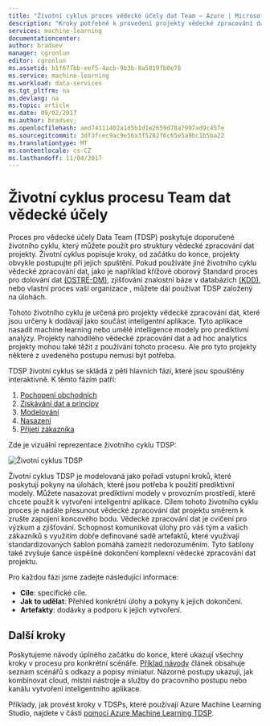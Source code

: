 ```yaml
---
title: "Životní cyklus proces vědecké účely dat Team – Azure | Microsoft Docs"
description: "Kroky potřebné k provedení projekty vědecké zpracování dat"
services: machine-learning
documentationcenter: 
author: bradsev
manager: cgronlun
editor: cgronlun
ms.assetid: b1f677bb-eef5-4acb-9b3b-8a5819fb0e78
ms.service: machine-learning
ms.workload: data-services
ms.tgt_pltfrm: na
ms.devlang: na
ms.topic: article
ms.date: 09/02/2017
ms.author: bradsev;
ms.openlocfilehash: aed74111402a1d5b1d1e2659d78a7997ad9c457e
ms.sourcegitcommit: 3df3fcec9ac9e56a3f5282f6c65e5a9bc1b5ba22
ms.translationtype: MT
ms.contentlocale: cs-CZ
ms.lasthandoff: 11/04/2017
---
```

# <a name="the-team-data-science-process-lifecycle"></a>Životní cyklus procesu Team dat vědecké účely

Proces pro vědecké účely Data Team (TDSP) poskytuje doporučené životního cyklu, který můžete použít pro struktury vědecké zpracování dat projekty. Životní cyklus popisuje kroky, od začátku do konce, projekty obvykle postupujte při jejich spuštění. Pokud používáte jiné životního cyklu vědecké zpracování dat, jako je například křížové oborový Standard proces pro dolování dat [(OSTRÉ-DM)](https://wikipedia.org/wiki/Cross_Industry_Standard_Process_for_Data_Mining), zjišťování znalostní báze v databázích [(KDD)](https://wikipedia.org/wiki/Data_mining#Process), nebo vlastní proces vaší organizace , můžete dál používat TDSP založený na úlohách. 

Tohoto životního cyklu je určená pro projekty vědecké zpracování dat, které jsou určeny k dodávají jako součást inteligentní aplikace. Tyto aplikace nasadit machine learning nebo umělé intelligence modely pro prediktivní analýzy. Projekty nahodilého vědecké zpracování dat a ad hoc analytics projekty mohou také těžit z používání tohoto procesu. Ale pro tyto projekty některé z uvedeného postupu nemusí být potřeba. 

TDSP životní cyklus se skládá z pěti hlavních fází, které jsou spouštěny interaktivně. K těmto fázím patří:

   1. [Pochopení obchodních](lifecycle-business-understanding.md)
   2. [Získávání dat a principy](lifecycle-data.md)
   3. [Modelování](lifecycle-modeling.md)
   4. [Nasazení](lifecycle-deployment.md)
   5. [Přijetí zákazníka](lifecycle-acceptance.md)

Zde je vizuální reprezentace životního cyklu TDSP: 

![Životní cyklus TDSP](./media/lifecycle/tdsp-lifecycle2.png) 


Životní cyklus TDSP je modelovaná jako pořadí vstupní kroků, které poskytují pokyny na úlohách, které jsou potřeba k použití prediktivní modely. Můžete nasazovat prediktivní modely v provozním prostředí, které chcete použít k vytvoření inteligentní aplikace. Cílem tohoto životního cyklu proces je nadále přesunout vědecké zpracování dat projektu směrem k zrušte zapojení koncového bodu. Vědecké zpracování dat je cvičení pro výzkum a zjišťování. Schopnost komunikovat úlohy pro váš tým a vašich zákazníků s využitím dobře definované sadě artefaktů, které využívají standardizovaných šablon pomáhá zamezit nedorozuměním. Tyto šablony také zvyšuje šance úspěšné dokončení komplexní vědecké zpracování dat projektu.

Pro každou fázi jsme zadejte následující informace:

   * **Cíle**: specifické cíle.
   * **Jak to udělat**: Přehled konkrétní úlohy a pokyny k jejich dokončení.
   * **Artefakty**: dodávky a podporu k jejich vytvoření.

## <a name="next-steps"></a>Další kroky

Poskytujeme návody úplného začátku do konce, které ukazují všechny kroky v procesu pro konkrétní scénáře. [Příklad návody](walkthroughs.md) článek obsahuje seznam scénářů s odkazy a popisy miniatur. Názorné postupy ukazují, jak kombinovat cloud, místní nástroje a služby do pracovního postupu nebo kanálu vytvoření inteligentního aplikace. 

Příklady, jak provést kroky v TDSPs, které používají Azure Machine Learning Studio, najdete v části [pomocí Azure Machine Learning TDSP](http://aka.ms/datascienceprocess).
